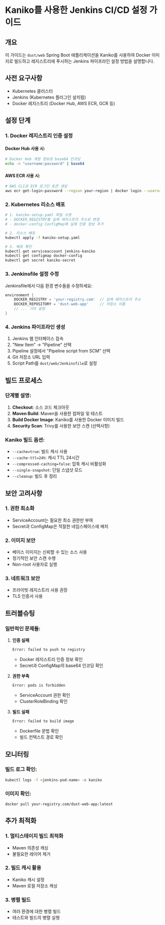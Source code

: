 # Kaniko를 사용한 Jenkins CI/CD 설정 가이드

## 개요
이 가이드는 `dust/web` Spring Boot 애플리케이션을 Kaniko를 사용하여 Docker 이미지로 빌드하고 레지스트리에 푸시하는 Jenkins 파이프라인 설정 방법을 설명합니다.

## 사전 요구사항
- Kubernetes 클러스터
- Jenkins (Kubernetes 플러그인 설치됨)
- Docker 레지스트리 (Docker Hub, AWS ECR, GCR 등)

## 설정 단계

### 1. Docker 레지스트리 인증 설정

#### Docker Hub 사용 시:
```bash
# Docker Hub 계정 정보로 base64 인코딩
echo -n "username:password" | base64
```

#### AWS ECR 사용 시:
```bash
# AWS CLI로 ECR 로그인 토큰 생성
aws ecr get-login-password --region your-region | docker login --username AWS --password-stdin your-account-id.dkr.ecr.your-region.amazonaws.com
```

### 2. Kubernetes 리소스 배포

```bash
# 1. kaniko-setup.yaml 파일 수정
# - DOCKER_REGISTRY를 실제 레지스트리 주소로 변경
# - docker-config ConfigMap에 실제 인증 정보 추가

# 2. 리소스 배포
kubectl apply -f kaniko-setup.yaml

# 3. 배포 확인
kubectl get serviceaccount jenkins-kaniko
kubectl get configmap docker-config
kubectl get secret kaniko-secret
```

### 3. Jenkinsfile 설정 수정

Jenkinsfile에서 다음 환경 변수들을 수정하세요:

```groovy
environment {
    DOCKER_REGISTRY = 'your-registry.com'  // 실제 레지스트리 주소
    DOCKER_REPOSITORY = 'dust-web-app'     // 저장소 이름
    // ... 기타 설정
}
```

### 4. Jenkins 파이프라인 생성

1. Jenkins 웹 인터페이스 접속
2. "New Item" → "Pipeline" 선택
3. Pipeline 설정에서 "Pipeline script from SCM" 선택
4. Git 저장소 URL 입력
5. Script Path를 `dust/web/Jenkinsfile`로 설정

## 빌드 프로세스

### 단계별 설명:
1. **Checkout**: 소스 코드 체크아웃
2. **Maven Build**: Maven을 사용한 컴파일 및 테스트
3. **Build Docker Image**: Kaniko를 사용한 Docker 이미지 빌드
4. **Security Scan**: Trivy를 사용한 보안 스캔 (선택사항)

### Kaniko 빌드 옵션:
- `--cache=true`: 빌드 캐시 사용
- `--cache-ttl=24h`: 캐시 TTL 24시간
- `--compressed-caching=false`: 압축 캐시 비활성화
- `--single-snapshot`: 단일 스냅샷 모드
- `--cleanup`: 빌드 후 정리

## 보안 고려사항

### 1. 권한 최소화
- ServiceAccount는 필요한 최소 권한만 부여
- Secret과 ConfigMap은 적절한 네임스페이스에 배치

### 2. 이미지 보안
- 베이스 이미지는 신뢰할 수 있는 소스 사용
- 정기적인 보안 스캔 수행
- Non-root 사용자로 실행

### 3. 네트워크 보안
- 프라이빗 레지스트리 사용 권장
- TLS 인증서 사용

## 트러블슈팅

### 일반적인 문제들:

1. **인증 실패**
   ```
   Error: failed to push to registry
   ```
   - Docker 레지스트리 인증 정보 확인
   - Secret과 ConfigMap의 base64 인코딩 확인

2. **권한 부족**
   ```
   Error: pods is forbidden
   ```
   - ServiceAccount 권한 확인
   - ClusterRoleBinding 확인

3. **빌드 실패**
   ```
   Error: failed to build image
   ```
   - Dockerfile 문법 확인
   - 빌드 컨텍스트 경로 확인

## 모니터링

### 빌드 로그 확인:
```bash
kubectl logs -f <jenkins-pod-name> -c kaniko
```

### 이미지 확인:
```bash
docker pull your-registry.com/dust-web-app:latest
```

## 추가 최적화

### 1. 멀티스테이지 빌드 최적화
- Maven 의존성 캐싱
- 불필요한 레이어 제거

### 2. 빌드 캐시 활용
- Kaniko 캐시 설정
- Maven 로컬 저장소 캐싱

### 3. 병렬 빌드
- 여러 환경에 대한 병렬 빌드
- 테스트와 빌드의 병렬 실행
